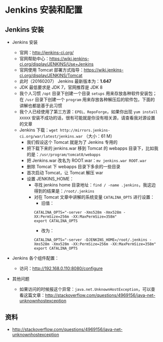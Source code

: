 # Jenkins 安装和配置


## Jenkins 安装

- Jenkins 安装
    - 官网：<http://jenkins-ci.org/>
    - 官网帮助中心：<https://wiki.jenkins-ci.org/display/JENKINS/Use+Jenkins>
    - 官网使用 Tomcat 部署方式指导：<https://wiki.jenkins-ci.org/display/JENKINS/Tomcat>
    - 此时（20160207） Jenkins 最新版本为：**1.647**
    - JDK 最低要求是 JDK 7，官网推荐是 JDK 8
    - 我个人习惯 `/opt` 目录下创建一个目录 `setups` 用来存放各种软件安装包；在 `/usr` 目录下创建一个 `program` 用来存放各种解压后的软件包，下面的讲解也都是基于此习惯
    - 我个人已经使用了第三方源：`EPEL、RepoForge`，如果你出现 `yum install XXXXX` 安装不成功的话，很有可能就是你没有相关源，请查看我对源设置的文章
    - Jenkins 下载：`wget http://mirrors.jenkins-ci.org/war/latest/jenkins.war` （大小：61 M）
        - 我们假设这个 Tomcat 就是为了 Jenkins 专用的
        - 把下载下来的 jenkins.war 移到 Tomcat 的 webapps 目录下，比如我的是：`/usr/program/tomcat8/webapps`
        - 把 Jenkins.war 改名为 ROOT.war：`mv jenkins.war ROOT.war`
        - 删除 Tomcat 下 webapps 目录下多余的一些目录
        - 首次启动 Tomcat，让 Tomcat 解压 war
        - 设置 JENKINS_HOME：
            - 寻找 jenkins home 目录地址：`find / -name .jenkins`，我这边得到的结果是：`/root/.jenkins`
            - 对在 Tomcat 文章中讲解的系统变量 `CATALINA_OPTS` 进行设置：
                - 旧值：
                ```
                CATALINA_OPTS="-server -Xms528m -Xmx528m -XX:PermSize=256m -XX:MaxPermSize=358m"
                export CATALINA_OPTS
                ```
                - 改为：
                ```
                CATALINA_OPTS="-server -DJENKINS_HOME=/root/.jenkins -Xms528m -Xmx528m -XX:PermSize=256m -XX:MaxPermSize=358m"
                export CATALINA_OPTS
                ```
        
        
- Jenkins 各个组件配置：
    - 访问：<http://192.168.0.110:8080/configure>


- 其他问题
    - 如果访问的时候报这个异常：`java.net.UnknownHostException`，可以查看这篇文章：<http://stackoverflow.com/questions/4969156/java-net-unknownhostexception>


## 资料

- <http://stackoverflow.com/questions/4969156/java-net-unknownhostexception>